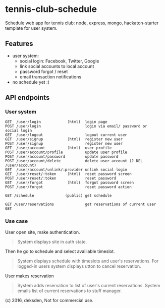 # tennis-club-schedule

Schedule web app for tennis club: node, express, mongo, hackaton-starter template for user system.

## Features

* user system:
  * social login: Facebook, Twitter, Google
  * link social accounts to local account
  * password forgot / reset
  * email transaction notifications
* no schedule yet :(
  
## API endpoints

### User system 

    GET  /user/login            (html)  login page
    POST /user/login                    login via email/ password or social login
    GET  /user/logout                   logout current user
    GET  /user/signup           (html)  register new user 
    POST /user/signup                   register new user
    GET  /user/account          (html)  user profile
    POST /user/account/profile          update user profile
    POST /user/account/password         update password
    POST /user/account/delete           delete user account (? DEL /user/account)
    GET  /user/account/unlink/:provider unlink social login
    GET  /user/reset/:token     (html)  reset password screen
    POST /user/reset/:token             reset password
    GET  /user/forgot           (html)  forgot password screen
    POST /user/forgot                   reset password action
    
    GET /schedule              (public) get schedule
    
    GET /user/reservations              get reservations of current user
    GET 
    
### Use case

User open site, make authentication. 
>    System displays site in auth state.
    
Then he go to schedule and select availiable timeslot.
>    System displays schedule with timeslots and user's reservations. For logged-in users system displays utton to cancel reservation.
    
User makes reservation
>    System adds reservation to list of user's current reservations. System emails list of current reservations to stuff manager.
    
    
    
    



(с) 2016, deksden, Not for commercial use.